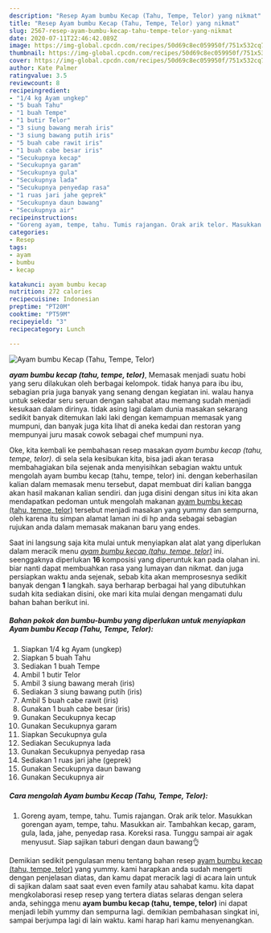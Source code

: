 ```yaml
---
description: "Resep Ayam bumbu Kecap (Tahu, Tempe, Telor) yang nikmat"
title: "Resep Ayam bumbu Kecap (Tahu, Tempe, Telor) yang nikmat"
slug: 2567-resep-ayam-bumbu-kecap-tahu-tempe-telor-yang-nikmat
date: 2020-07-11T22:46:42.089Z
image: https://img-global.cpcdn.com/recipes/50d69c8ec059950f/751x532cq70/ayam-bumbu-kecap-tahu-tempe-telor-foto-resep-utama.jpg
thumbnail: https://img-global.cpcdn.com/recipes/50d69c8ec059950f/751x532cq70/ayam-bumbu-kecap-tahu-tempe-telor-foto-resep-utama.jpg
cover: https://img-global.cpcdn.com/recipes/50d69c8ec059950f/751x532cq70/ayam-bumbu-kecap-tahu-tempe-telor-foto-resep-utama.jpg
author: Kate Palmer
ratingvalue: 3.5
reviewcount: 8
recipeingredient:
- "1/4 kg Ayam ungkep"
- "5 buah Tahu"
- "1 buah Tempe"
- "1 butir Telor"
- "3 siung bawang merah iris"
- "3 siung bawang putih iris"
- "5 buah cabe rawit iris"
- "1 buah cabe besar iris"
- "Secukupnya kecap"
- "Secukupnya garam"
- "Secukupnya gula"
- "Secukupnya lada"
- "Secukupnya penyedap rasa"
- "1 ruas jari jahe geprek"
- "Secukupnya daun bawang"
- "Secukupnya air"
recipeinstructions:
- "Goreng ayam, tempe, tahu. Tumis rajangan. Orak arik telor. Masukkan gorengan ayam, tempe, tahu. Masukkan air. Tambahkan kecap, garam, gula, lada, jahe, penyedap rasa. Koreksi rasa. Tunggu sampai air agak menyusut. Siap sajikan taburi dengan daun bawang👌"
categories:
- Resep
tags:
- ayam
- bumbu
- kecap

katakunci: ayam bumbu kecap 
nutrition: 272 calories
recipecuisine: Indonesian
preptime: "PT20M"
cooktime: "PT59M"
recipeyield: "3"
recipecategory: Lunch

---
```



![Ayam bumbu Kecap (Tahu, Tempe, Telor)](https://img-global.cpcdn.com/recipes/50d69c8ec059950f/751x532cq70/ayam-bumbu-kecap-tahu-tempe-telor-foto-resep-utama.jpg)

<b><i>ayam bumbu kecap (tahu, tempe, telor)</i></b>, Memasak menjadi suatu hobi yang seru dilakukan oleh berbagai kelompok. tidak hanya para ibu ibu, sebagian pria juga banyak yang senang dengan kegiatan ini. walau hanya untuk sekedar seru seruan dengan sahabat atau memang sudah menjadi kesukaan dalam dirinya. tidak asing lagi dalam dunia masakan sekarang sedikit banyak ditemukan laki laki dengan kemampuan memasak yang mumpuni, dan banyak juga kita lihat di aneka kedai dan restoran yang mempunyai juru masak cowok sebagai chef mumpuni nya.



Oke, kita kembali ke pembahasan resep masakan <i>ayam bumbu kecap (tahu, tempe, telor)</i>. di sela sela kesibukan kita, bisa jadi akan terasa membahagiakan bila sejenak anda menyisihkan sebagian waktu untuk mengolah ayam bumbu kecap (tahu, tempe, telor) ini. dengan keberhasilan kalian dalam memasak menu tersebut, dapat membuat diri kalian bangga akan hasil makanan kalian sendiri. dan juga disini dengan situs ini kita akan mendapatkan pedoman untuk mengolah makanan <u>ayam bumbu kecap (tahu, tempe, telor)</u> tersebut menjadi masakan yang yummy dan sempurna, oleh karena itu simpan alamat laman ini di hp anda sebagai sebagian rujukan anda dalam memasak makanan baru yang endes.


Saat ini langsung saja kita mulai untuk menyiapkan alat alat yang diperlukan dalam meracik menu <u><i>ayam bumbu kecap (tahu, tempe, telor)</i></u> ini. seenggaknya diperlukan <b>16</b> komposisi yang diperuntuk kan pada olahan ini. biar nanti dapat membuahkan rasa yang lumayan dan nikmat. dan juga persiapkan waktu anda sejenak, sebab kita akan memprosesnya sedikit banyak dengan <b>1</b> langkah. saya berharap berbagai hal yang dibutuhkan sudah kita sediakan disini, oke mari kita mulai dengan mengamati dulu bahan bahan berikut ini.

<!--inarticleads1-->

##### Bahan pokok dan bumbu-bumbu yang diperlukan untuk menyiapkan Ayam bumbu Kecap (Tahu, Tempe, Telor):

1. Siapkan 1/4 kg Ayam (ungkep)
1. Siapkan 5 buah Tahu
1. Sediakan 1 buah Tempe
1. Ambil 1 butir Telor
1. Ambil 3 siung bawang merah (iris)
1. Sediakan 3 siung bawang putih (iris)
1. Ambil 5 buah cabe rawit (iris)
1. Gunakan 1 buah cabe besar (iris)
1. Gunakan Secukupnya kecap
1. Gunakan Secukupnya garam
1. Siapkan Secukupnya gula
1. Sediakan Secukupnya lada
1. Gunakan Secukupnya penyedap rasa
1. Sediakan 1 ruas jari jahe (geprek)
1. Gunakan Secukupnya daun bawang
1. Gunakan Secukupnya air




<!--inarticleads2-->

##### Cara mengolah Ayam bumbu Kecap (Tahu, Tempe, Telor):

1. Goreng ayam, tempe, tahu. Tumis rajangan. Orak arik telor. Masukkan gorengan ayam, tempe, tahu. Masukkan air. Tambahkan kecap, garam, gula, lada, jahe, penyedap rasa. Koreksi rasa. Tunggu sampai air agak menyusut. Siap sajikan taburi dengan daun bawang👌




Demikian sedikit pengulasan menu tentang bahan resep <u>ayam bumbu kecap (tahu, tempe, telor)</u> yang yummy. kami harapkan anda sudah mengerti dengan penjelasan diatas, dan kamu dapat meracik lagi di acara lain untuk di sajikan dalam saat saat even even family atau sahabat kamu. kita dapat mengkolaborasi resep resep yang tertera diatas selaras dengan selera anda, sehingga menu <b>ayam bumbu kecap (tahu, tempe, telor)</b> ini dapat menjadi lebih yummy dan sempurna lagi. demikian pembahasan singkat ini, sampai berjumpa lagi di lain waktu. kami harap hari kamu menyenangkan.
